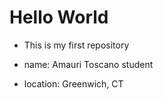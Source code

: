# Hello World

- This is my first repository

- name: Amauri Toscano student


- location: Greenwich, CT

